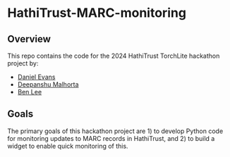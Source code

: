 # HathiTrust-MARC-monitoring

## Overview

This repo contains the code for the 2024 HathiTrust TorchLite hackathon project by:

- [Daniel Evans](https://danieljohnevans.github.io/)
- [Deepanshu Malhorta](https://ischool.illinois.edu/people/deepanshu-malhotra)
- [Ben Lee](https://bcglee.com)

## Goals

The primary goals of this hackathon project are 1) to develop Python code for monitoring updates to MARC records in HathiTrust, and 2) to build a widget to enable quick monitoring of this.
